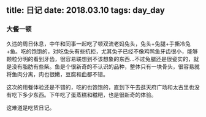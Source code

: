 title: 日记
date: 2018.03.10 
tags: day_day
---

### 大餐一顿

久违的周日休息，中午和同事一起吃了顿双流老妈兔头，兔头+兔腿+手撕冷兔+鱼。吃的饱饱的，对吃兔头有些抗拒，尤其兔子已经不像鸡鸭鱼牙齿很小，能够颗粒分明的看到牙齿，很容易联想到不该想象的东西...不过兔腿还是很瓷实的，就是没有脂肪有些柴。鱼是个很新奇的不认识的品种，整体只有一块骨头，很容易就将鱼肉分离，肉也很嫩，豆腐和血都不错。

这次的用餐体验还是不错的，吃的也饱饱的，直到下午去逛天府广场和太古里也没有吃下多少东西。下午吃了蛋蒸糕和糍粑，也是很新奇的体验。

这难道是吃货日记。
